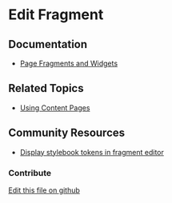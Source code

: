 # Edit Fragment

## Documentation

* [Page Fragments and Widgets](https://learn.liferay.com/en/w/dxp/site-building/creating-pages/page-fragments-and-widgets)

## Related Topics

* [Using Content Pages](https://learn.liferay.com/en/w/dxp/site-building/creating-pages/using-content-pages)

## Community Resources

* [Display stylebook tokens in fragment editor](https://github.com/olafk/stylebook-tokendisplay-web)

### Contribute

[Edit this file on github](https://github.com/olafk/controlpanel-documentation-docs/blob/master/md/74en/com_liferay_fragment_web_portlet_FragmentPortlet/fragment_edit_fragment_entry.md)
